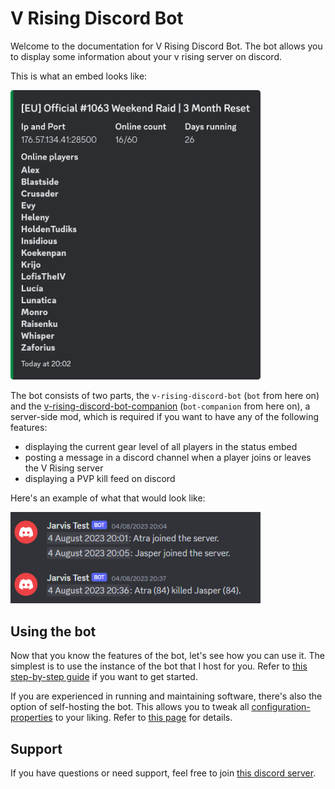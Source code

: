 # V Rising Discord Bot

Welcome to the documentation for V Rising Discord Bot.
The bot allows you to display some information about your v rising server on discord.

This is what an embed looks like:

<img alt="Preview" src="assets/preview.png" width="400"/>

The bot consists of two parts, the `v-rising-discord-bot` (`bot` from here on) and
the [v-rising-discord-bot-companion](https://github.com/DarkAtra/v-rising-discord-bot-companion) (`bot-companion` from here on), a server-side mod, which is
required if you want to have any of the following features:

* displaying the current gear level of all players in the status embed
* posting a message in a discord channel when a player joins or leaves the V Rising server
* displaying a PVP kill feed on discord

Here's an example of what that would look like:

<img alt="Preview" src="assets/companion-preview.png" width="400"/>

## Using the bot

Now that you know the features of the bot, let's see how you can use it. The simplest is to use the instance of the bot that I host for you.
Refer to [this step-by-step guide](bot-as-a-service.md#setup-guide) if you want to get started.

If you are experienced in running and maintaining software, there's also the option of self-hosting the bot. This allows you to tweak
all [configuration-properties](configuration-properties.md) to your liking. Refer to [this page](self-hosting.md) for details.

## Support

If you have questions or need support, feel free to join [this discord server](https://discord.gg/KcMcYKa6Nt).

